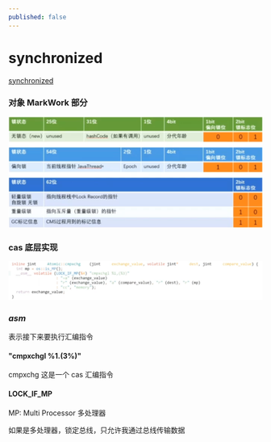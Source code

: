 ```yaml
---
published: false
---
```


# synchronized
[synchronized](https://www.cnblogs.com/aspirant/p/11470858.html)

### 对象 MarkWork 部分
![对象 MarkWork](https://raw.githubusercontent.com/ooftf/Material/master/img/blog/1627210940(1).png)

### cas 底层实现
![cas 底层实现](https://raw.githubusercontent.com/ooftf/Material/master/img/blog/aea66353f5ec1084df3a2ad81a63a2c.png)

### _asm_
表示接下来要执行汇编指令

#### "cmpxchgl %1.(3%)" 
cmpxchg 这是一个 cas 汇编指令
#### LOCK_IF_MP

MP: Multi Processor 多处理器

如果是多处理器，锁定总线，只允许我通过总线传输数据
 